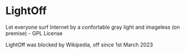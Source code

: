# LightOff
Let everyone surf Internet by a confortable gray light and imageless (on premise) - GPL License
   
LightOff was blocked by Wikipedia, off since 1st March 2023
